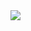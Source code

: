 <img src="https://github-readme-stats.vercel.app/api?username=yeseul106&show_icons=true&theme=radical"> 
